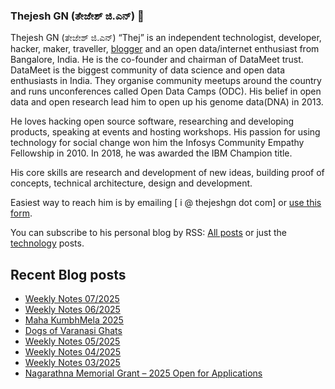 ### Thejesh GN (ತೇಜೇಶ್ ಜಿ.ಎನ್) 👋

Thejesh GN (ತೇಜೇಶ್ ಜಿ.ಎನ್) “Thej” is an independent technologist, developer, hacker, maker, traveller, [blogger](https://thejeshgn.com/) and an open data/internet enthusiast from Bangalore, India. He is the co-founder and chairman of DataMeet trust. DataMeet is the biggest community of data science and open data enthusiasts in India. They organise community meetups around the country and runs unconferences called Open Data Camps (ODC). His belief in open data and open research lead him to open up his genome data(DNA) in 2013.

He loves hacking open source software, researching and developing products, speaking at events and hosting workshops. His passion for using technology for social change won him the Infosys Community Empathy Fellowship in 2010. In 2018, he was awarded the IBM Champion title.

His core skills are research and development of new ideas, building proof of concepts, technical architecture, design and development.

Easiest way to reach him is by emailing [ i @ thejeshgn dot com] or [use this form](https://thejeshgn.com/contact/).

You can subscribe to his personal blog by RSS: [All posts](https://feeds.thejeshgn.com/thejeshgn) or just the [technology](https://feeds.thejeshgn.com/technology) posts.

## Recent Blog posts
<!-- BLOG-POST-LIST:START -->
- [Weekly Notes 07/2025](https://thejeshgn.com/2025/02/14/weekly-notes-07-2025/)
- [Weekly Notes 06/2025](https://thejeshgn.com/2025/02/07/weekly-notes-06-2025/)
- [Maha KumbhMela 2025](https://thejeshgn.com/2025/02/07/maha-kumbhmela-2025/)
- [Dogs of Varanasi Ghats](https://thejeshgn.com/2025/02/01/dogs-of-varanasi-ghats/)
- [Weekly Notes 05/2025](https://thejeshgn.com/2025/01/31/weekly-notes-05-2025/)
- [Weekly Notes 04/2025](https://thejeshgn.com/2025/01/24/weekly-notes-04-2025/)
- [Weekly Notes 03/2025](https://thejeshgn.com/2025/01/17/weekly-notes-03-2025/)
- [Nagarathna Memorial Grant – 2025 Open for Applications](https://thejeshgn.com/2025/01/15/nagarathna-memorial-grant-2025-open-for-applications/)
<!-- BLOG-POST-LIST:END -->
